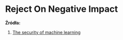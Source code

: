 # Reject On Negative Impact

**Źródła:**
1. [The security of machine learning](https://people.eecs.berkeley.edu/~adj/publications/paper-files/SecML-MLJ2010.pdf)